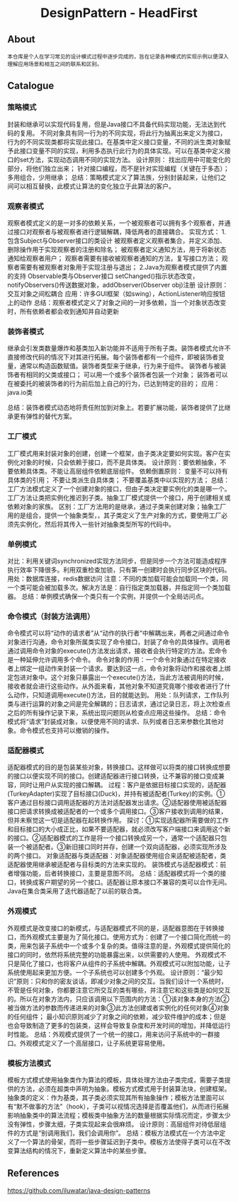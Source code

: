 <div align="center">
    <h1>
    	DesignPattern - HeadFirst
	</h1>
</div>

## About	
	
	本仓库是个人在学习常见的设计模式过程中逐步完成的，旨在记录各种模式的实现示例以便深入理解应用场景和相互之间的联系和区别。

## Catalogue

### 策略模式

封装和继承可以实现代码复用，但是Java接口不具备代码实现功能，无法达到代码的复用。
不同对象具有同一行为的不同实现，将此行为抽离出来定义为接口，行为的不同实现类都将实现此接口。在基类中定义接口变量，不同的派生类对象赋予此接口变量不同的实现，利用多态执行此行为的具体实现。可以在基类中定义接口的set方法，实现动态调用不同的实现方法。
设计原则：
找出应用中可能变化的部分，将他们独立出来；
针对接口编程，而不是针对实现编程（关键在于多态）；
多用组合，少用继承；
总结：策略模式定义了算法族，分别封装起来，让他们之间可以相互替换，此模式让算法的变化独立于此算法的客户。


### 观察者模式

观察者模式定义的是一对多的依赖关系，一个被观察者可以拥有多个观察者，并通过接口对观察者与被观察者进行逻辑解耦，降低两者的直接耦合。
实现方式：
1.包含Subject与Observer接口的类设计 
被观察者定义观察者集合，并定义添加、删除操作用于实现观察者的注册和除名；
被观察者定义通知方法，用于将新状态通知给观察者用户；
观察者需要有接收被观察者通知的方法，复写接口方法；
观察者需要有被观察者对象用于实现注册与退出；
2.Java为观察者模式提供了内置的支持
Observable类与Observer接口
setChanged()指示状态改变，notifyObservers()传送数据对象，addObserver(Observer obj)注册
设计原则：交互对象之间松耦合
应用：许多GUI框架（如swing），ActionListener响应按钮上的动作
总结：观察者模式定义了对象之间的一对多依赖，当一个对象状态改变时，所有依赖者都会收到通知并自动更新


### 装饰者模式

继承会引发类数量爆炸和基类加入新功能并不适用于所有子类。装饰者模式允许不直接修改代码的情况下对其进行拓展。每个装饰者都有一个组件，即被装饰者变量，通常以构造函数赋值。装饰者类型来于继承，行为来于组件。
装饰者与被装饰者有相同的父类或接口；
可以用一个或多个装饰者包装一个对象；
装饰者可以在被委托的被装饰者的行为前后加上自己的行为，已达到特定的目的；
应用：java.io类

总结：装饰者模式动态地将责任附加到对象上。若要扩展功能，装饰者提供了比继承更有弹性的替代方案。


### 工厂模式

工厂模式用来封装对象的创建，创建一个框架，由子类决定要如何实现。客户在实例化对象的时候，只会依赖于接口，而不是具体类。
设计原则：要依赖抽象，不要依赖具体类。不能让高层组件依赖底层组件。
依赖倒置原则：
变量不可以持有具体类的引用；
不要让类派生自具体类；
不要覆盖基类中以实现的方法；
总结：工厂方法模式定义了一个创建对象的接口，但由子类决定要实例化的类是哪一个。工厂方法让类把实例化推迟到子类。抽象工厂模式提供一个接口，用于创建相关或依赖对象的家族。
区别：工厂方法用的是继承，通过子类来创建对象；抽象工厂用的是组合，提供一个抽象类型，，其子类定义了生产对象的方式，要使用工厂必须先实例化，然后将其传入一些针对抽象类型所写的代码中。

### 单例模式

对比：利用关键词synchronized实现方法同步，但是同步一个方法可能造成程序执行效率下降很多。利用双重检查加锁，只有第一创建时会执行同步区块的代码。
用处：数据库连接，redis数据访问
注意：不同的类加载可能会加载同一个类，同一个类可能会被加载多次。解决方法是：自行指定类加载器，并指定同一个类加载器。
总结：单例模式确保一个类只有一个实例，并提供一个全局访问点。


### 命令模式（封装方法调用）

命令模式可以将“动作的请求者”从“动作的执行者”中解耦出来，两者之间通过命令对象进行沟通，命令对象所属类实现了命令接口，封装了命令的具体操作。调用者通过调用命令对象的execute()方法发出请求，接收者会执行特定的方法。宏命令是一种延伸允许调用多个命令。
命令对象的作用：一个命令对象通过在特定接收者上绑定一组动作来封装一个请求。要达到这一点，命令对象将动作和接收者上绑定包进对象中。这个对象只暴露出一个execute()方法，当此方法被调用的时候，接收者就会进行这些动作。从外面来看，其他对象不知道究竟哪个接收者进行了什么动作，只知道调用execute()方法，目的就能达到。
用处：队列请求，工作队列类与进行运算的对象之间是完全解耦的；日志请求，通过记录日志，将上次检查点之后的所有操作记录下来，系统出现问题则从检查点应用这些操作。
总结：命令模式将“请求”封装成对象，以便使用不同的请求、队列或者日志来参数化其他对象。命令模式也支持可以撤销的操作。


### 适配器模式

适配器模式的目的是包装某些对象，转换接口。这样做可以将类的接口转换成想要的接口以便实现不同的接口。创建适配器进行接口转换，让不兼容的接口变成兼容，同时让用户从实现的接口解耦。
过程：客户是依据目标接口实现的，适配器(TurkeyAdapter)实现了目标接口(Duck)，并持有被适配者(Turkey)的实例。①客户通过目标接口调用适配器的方法对适配器发出请求。②适配器使用被适配器接口把请求转换成被适配者的一个或多个调用接口。③客户接收到调用的结果，但并未察觉这一切是适配器在起转换作用。
探讨：①实现适配器所需要做的工作和目标接口的大小成正比，如果不要适配器，就必须改写客户端接口来调用这个新的接口。②适配器模式的工作是将一个接口转换成另一个，通常一个适配器只包装一个被适配者。③新旧接口同时并存，创建一个双向适配器，必须实现所涉及的两个接口。
对象适配器与类适配器：对象适配器使用组合来适配被适配者，类适配器使用继承被适配者与目标类的方法来实现的。
装饰模式与适配器模式：前者增强功能，后者转换接口，主要是意图不同。
总结：适配器模式将一个类的接口，转换成客户期望的另一个接口。适配器让原本接口不兼容的类可以合作无间。Java在集合类采用了迭代器适配了以前的联合类。


### 外观模式

外观模式是改变接口的新模式，与适配器模式不同的是，适配器意图在于转换接口，而外观模式主要是为了简化接口。使用方式为：创建了一个接口简化而统一的类，用来包装子系统中一个或多个复杂的类。值得注意的是，外观模式提供简化的接口的同时，依然将系统完整的功能暴露出来，以供需要的人使用。
外观模式不只是简化了接口，也将客户从组件的子系统中解耦。外观模式可以附加功能，让子系统使用起来更加方便。一个子系统也可以创建多个外观。
设计原则：“最少知识”原则：只和你的密友谈话，即减少对象之间的交互。当我们设计一个系统时，不管是任何对象，你都要注意它所交互的类有哪些，并注意它和这些类是如何交互的。所以在对象方法内，只应该调用以下范围内的方法：①该对象本身的方法②被当做方法的参数而传递进来的对象③此方法创建或者实例化的任何对象④对象的任何组件；
最小知识原则减少了对象之间的依赖，减少软件维护的成本；但是也会导致制造了更多的包装类，这样会导致复杂度和开发时间的增加，并降低运行时性能。
总结：外观模式提供了一个统一的接口，用来访问子系统中的一群接口。外观模式定义了一个高层接口，让子系统更容易使用。

### 模板方法模式
模板方式模式使用抽象类作为算法的模板，具体处理方法由子类完成，需要子类提供的方法，必须在超类中声明为抽象。模板方式模式用于封装算法块，创建框架。
抽象类的定义：作为基类，其子类必须实现其所有抽象操作；模板方法里面可以有“默不做事的方法”（hook），子类可以视情况选择是否覆盖他们，从而进行拓展影响抽象类中的算法流程；模板类中抽象方法的数量根据实际情况而定，步骤太少没有弹性，步骤太细，子类实现起来会很麻烦。
设计原则：高层组件对待低层组件的方式是“别调用我们，我们会调用你”。
总结：模板方法模式在一个方法中定义了一个算法的骨架，而将一些步骤延迟到子类中。模板方法使得子类可以在不改变算法结构的情况下，重新定义算法中的某些步骤。


	
## References

<https://github.com/iluwatar/java-design-patterns>